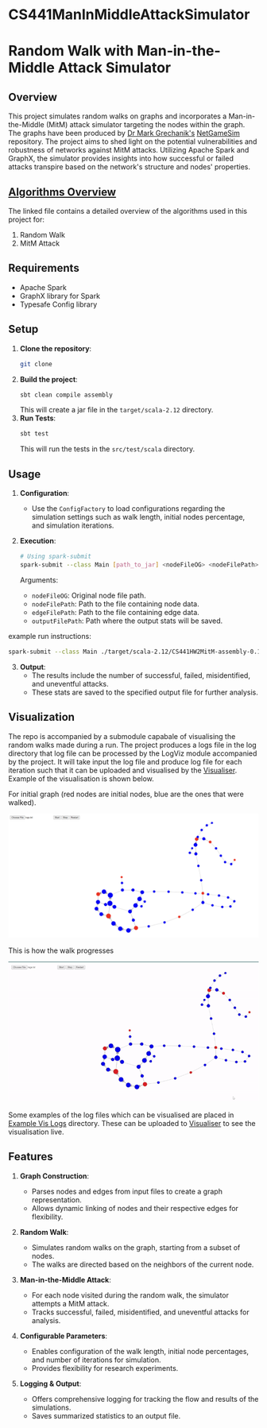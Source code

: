 # CS441ManInMiddleAttackSimulator


# Random Walk with Man-in-the-Middle Attack Simulator

## Overview
This project simulates random walks on graphs and incorporates a Man-in-the-Middle (MitM) attack simulator 
targeting the nodes within the graph. The graphs have been produced by [Dr Mark Grechanik's](https://github.com/0x1DOCD00D) [NetGameSim](https://github.com/0x1DOCD00D/NetGameSim) repository. The project aims to shed light on the 
potential vulnerabilities and robustness of networks against MitM attacks. Utilizing Apache Spark and GraphX, the simulator provides insights into how successful or failed attacks 
transpire based on the network's structure and nodes' properties.

## [Algorithms Overview](./ALGORITHMS.md)

The linked file contains a detailed overview of the algorithms used in this project for:

1. Random Walk
2. MitM Attack

## Requirements
- Apache Spark
- GraphX library for Spark
- Typesafe Config library

## Setup

1. **Clone the repository**:
    ```bash
    git clone
   
2. **Build the project**:
    ```bash
    sbt clean compile assembly
    ```
    This will create a jar file in the `target/scala-2.12` directory.
3. **Run Tests**:
    ```bash
    sbt test
    ```
    This will run the tests in the `src/test/scala` directory.

## Usage
1. **Configuration**:
    - Use the `ConfigFactory` to load configurations regarding the simulation settings such as walk length, initial nodes percentage, and simulation iterations.

2. **Execution**:
    ```bash
    # Using spark-submit
    spark-submit --class Main [path_to_jar] <nodeFileOG> <nodeFilePath> <edgeFilePath> <outputFilePath>
    ```

   Arguments:
    - `nodeFileOG`: Original node file path.
    - `nodeFilePath`: Path to the file containing node data.
    - `edgeFilePath`: Path to the file containing edge data.
    - `outputFilePath`: Path where the output stats will be saved.

example run instructions:

```bash
spark-submit --class Main ./target/scala-2.12/CS441HW2MitM-assembly-0.1.0-SNAPSHOT.jar ./input/NodesOut.txt ./input/NodesPerturbedOut.txt ./input/EdgesPerturbedOut.txt ./output/sparkS
```

3. **Output**:
    - The results include the number of successful, failed, misidentified, and uneventful attacks.
    - These stats are saved to the specified output file for further analysis.


## Visualization

The repo is accompanied by a submodule capabale of visualising the random walks made during a run. The project produces a logs file in the log directory that log file can be processed by 
the LogViz module accompanied by the project. It will take input the log file and produce log file for each iteration such that it can 
be uploaded and visualised by the [Visualiser](https://random-walk-visualiser-for-cs-441.vercel.app/). Example of the visualisation is shown below.

For initial graph (red nodes are initial nodes, blue are the ones that were walked).

![initial](./assets/initial.png)

This is how the walk progresses 

![walk](./assets/walker.gif)


Some examples of the log files which can be visualised are placed in [Example Vis Logs](./exampleVisLogs) directory. These can be uploaded to
[Visualiser](https://random-walk-visualiser-for-cs-441.vercel.app/) to see the visualisation live.

## Features

1. **Graph Construction**:
   - Parses nodes and edges from input files to create a graph representation.
   - Allows dynamic linking of nodes and their respective edges for flexibility.

2. **Random Walk**:
   - Simulates random walks on the graph, starting from a subset of nodes.
   - The walks are directed based on the neighbors of the current node.

3. **Man-in-the-Middle Attack**:
   - For each node visited during the random walk, the simulator attempts a MitM attack.
   - Tracks successful, failed, misidentified, and uneventful attacks for analysis.

4. **Configurable Parameters**:
   - Enables configuration of the walk length, initial node percentages, and number of iterations for simulation.
   - Provides flexibility for research experiments.

5. **Logging & Output**:
   - Offers comprehensive logging for tracking the flow and results of the simulations.
   - Saves summarized statistics to an output file.
